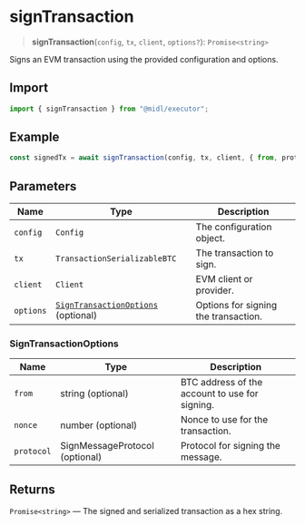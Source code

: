 # signTransaction

> **signTransaction**(`config`, `tx`, `client`, `options?`): `Promise<string>`

Signs an EVM transaction using the provided configuration and options.

## Import

```ts
import { signTransaction } from "@midl/executor";
```

## Example

```ts
const signedTx = await signTransaction(config, tx, client, { from, protocol });
```

## Parameters

| Name      | Type                                                           | Description                          |
| --------- | -------------------------------------------------------------- | ------------------------------------ |
| `config`  | `Config`                                                       | The configuration object.            |
| `tx`      | `TransactionSerializableBTC`                                   | The transaction to sign.             |
| `client`  | `Client`                                                       | EVM client or provider.              |
| `options` | [`SignTransactionOptions`](#signtransactionoptions) (optional) | Options for signing the transaction. |

### SignTransactionOptions

| Name       | Type                           | Description                                    |
| ---------- | ------------------------------ | ---------------------------------------------- |
| `from`     | string (optional)              | BTC address of the account to use for signing. |
| `nonce`    | number (optional)              | Nonce to use for the transaction.              |
| `protocol` | SignMessageProtocol (optional) | Protocol for signing the message.              |

## Returns

`Promise<string>` — The signed and serialized transaction as a hex string.

